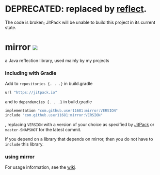 # DEPRECATED: replaced by [reflect](https://github.com/user11681/reflect).
The code is broken; JitPack will be unable to build this project in its current state.




# mirror [![](https://jitpack.io/v/user11681/mirror.svg)](https://jitpack.io/#user11681/mirror)
a Java reflection library, used mainly by my projects

### including with Gradle
Add to `repositories {. . .}` in build.gradle
```groovy
url "https://jitpack.io"
```
and to `dependencies {. . .}` in build.gradle
```groovy
implementation "com.github.user11681:mirror:VERSION"
include "com.github.user11681:mirror:VERSION"
```
, replacing `VERSION` with a version of your choice as specified by [JitPack](https://jitpack.io/#user11681/mirror)
or `master-SNAPSHOT` for the latest commit.

If you depend on a library that depends on mirror, then you do not have to `include` this library.

### using mirror
For usage information, see the [wiki](https://github.com/user11681/mirror/wiki).
